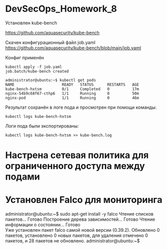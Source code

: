 # DevSecOps_Homework_8


Установлен kube-bench

https://github.com/aquasecurity/kube-bench


Скачен конфигурационный файл job.yaml
https://github.com/aquasecurity/kube-bench/blob/main/job.yaml

Конфиг применён

```
kubectl apply -f job.yaml
job.batch/kube-bench created
```

```
administrator@ubuntu:~$ kubectl get pods
NAME                     READY   STATUS      RESTARTS   AGE
kube-bench-hxtsm         0/1     Completed   0          17m
nginx-54b9c68f67-cthp6   1/1     Running     0          50m
nginx-pod                1/1     Running     0          46m
```

Результат сохранён в логе пода и просмотрен при помощи команды:

```
kubectl logs kube-bench-hxtsm
```


Логи пода были экспортированы:

```
kubectl logs kube-bench-hxtsm >> kube-bench.log
```

# Настрена сетевая политика для ограниченного доступа между подами


# Установлен Falco для мониторинга
administrator@ubuntu:~$ sudo apt-get install -y falco
Чтение списков пакетов… Готово
Построение дерева зависимостей… Готово
Чтение информации о состоянии… Готово         
Уже установлен пакет falco самой новой версии (0.39.2).
Обновлено 0 пакетов, установлено 0 новых пакетов, для удаления отмечено 0 пакетов, и 28 пакетов не обновлено.
administrator@ubuntu:~$ 
